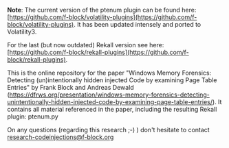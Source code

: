 **Note**: The current version of the ptenum plugin can be found here: [https://github.com/f-block/volatility-plugins](https://github.com/f-block/volatility-plugins). It has been updated intensely and ported to Volatility3.

For the last (but now outdated) Rekall version see here: [https://github.com/f-block/rekall-plugins](https://github.com/f-block/rekall-plugins).

This is the online repository for the paper "Windows Memory Forensics: Detecting (un)intentionally hidden injected Code by examining Page Table Entries" by Frank Block and Andreas Dewald (https://dfrws.org/presentation/windows-memory-forensics-detecting-unintentionally-hidden-injected-code-by-examining-page-table-entries/).
It contains all material referenced in the paper, including the resulting Rekall plugin: ptenum.py

On any questions (regarding this research ;-) ) don't hesitate to contact research-codeinjections@f-block.org
